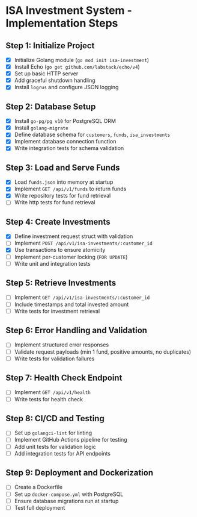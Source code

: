 # ISA Investment System - Implementation Steps

## Step 1: Initialize Project

- [x] Initialize Golang module (`go mod init isa-investment`)
- [x] Install Echo (`go get github.com/labstack/echo/v4`)
- [x] Set up basic HTTP server
- [x] Add graceful shutdown handling
- [x] Install `logrus` and configure JSON logging

## Step 2: Database Setup

- [x] Install `go-pg/pg v10` for PostgreSQL ORM
- [x] Install `golang-migrate`
- [x] Define database schema for `customers`, `funds`, `isa_investments`
- [x] Implement database connection function
- [x] Write integration tests for schema validation

## Step 3: Load and Serve Funds

- [x] Load `funds.json` into memory at startup
- [x] Implement `GET /api/v1/funds` to return funds
- [x] Write repository tests for fund retrieval
- [ ] Write http tests for fund retrieval

## Step 4: Create Investments

- [x] Define investment request struct with validation
- [ ] Implement `POST /api/v1/isa-investments/:customer_id`
- [x] Use transactions to ensure atomicity
- [ ] Implement per-customer locking (`FOR UPDATE`)
- [ ] Write unit and integration tests

## Step 5: Retrieve Investments

- [ ] Implement `GET /api/v1/isa-investments/:customer_id`
- [ ] Include timestamps and total invested amount
- [ ] Write tests for investment retrieval

## Step 6: Error Handling and Validation

- [ ] Implement structured error responses
- [ ] Validate request payloads (min 1 fund, positive amounts, no duplicates)
- [ ] Write tests for validation failures

## Step 7: Health Check Endpoint

- [ ] Implement `GET /api/v1/health`
- [ ] Write tests for health check

## Step 8: CI/CD and Testing

- [ ] Set up `golangci-lint` for linting
- [ ] Implement GitHub Actions pipeline for testing
- [ ] Add unit tests for validation logic
- [ ] Add integration tests for API endpoints

## Step 9: Deployment and Dockerization

- [ ] Create a Dockerfile
- [ ] Set up `docker-compose.yml` with PostgreSQL
- [ ] Ensure database migrations run at startup
- [ ] Test full deployment
